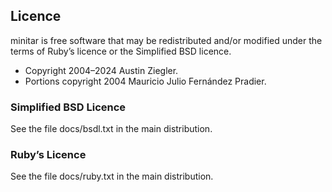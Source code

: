 ## Licence

minitar is free software that may be redistributed and/or modified under the
terms of Ruby’s licence or the Simplified BSD licence.

- Copyright 2004–2024 Austin Ziegler.
- Portions copyright 2004 Mauricio Julio Fernández Pradier.

### Simplified BSD Licence

See the file docs/bsdl.txt in the main distribution.

### Ruby’s Licence

See the file docs/ruby.txt in the main distribution.
